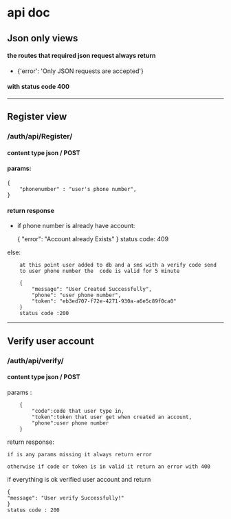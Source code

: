 # api doc



## Json only views 
#### the routes that required json request always return
   - {'error': 'Only JSON requests are accepted'} 
#### with status code 400


---
## Register view
### /auth/api/Register/
#### content type json / POST
#### params: 
    {
        "phonenumber" : "user's phone number",
    }

#### return response
- if phone number is already have account:

    
    {
        "error": "Account already Exists"
    }
    status code: 409

else:

        at this point user added to db and a sms with a verify code send 
        to user phone number the  code is valid for 5 minute 

        {
            "message": "User Created Successfully",
            "phone": "user phone number",
            "token": "eb3ed707-f72e-4271-930a-a6e5c89f0ca0"
        }
        status code :200

---


## Verify user account
### /auth/api/verify/
#### content type json / POST
params :
        
        {
            "code":code that user type in,
            "token":token that user get when created an account,
            "phone":user phone number
        }

return response:

    if is any params missing it always return error
    
    otherwise if code or token is in valid it return an error with 400

if everything is ok verified user account and return 

    {
	"message": "User verify Successfully!"
    }   
    status code : 200